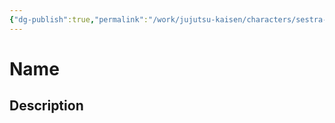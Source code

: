 ```yaml
---
{"dg-publish":true,"permalink":"/work/jujutsu-kaisen/characters/sestra-v-nemocnici-2/"}
---
```



# Name




## Description


